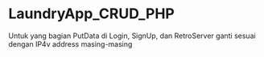 # LaundryApp_CRUD_PHP
Untuk yang bagian PutData di Login, SignUp, dan RetroServer  ganti sesuai dengan IP4v address masing-masing
